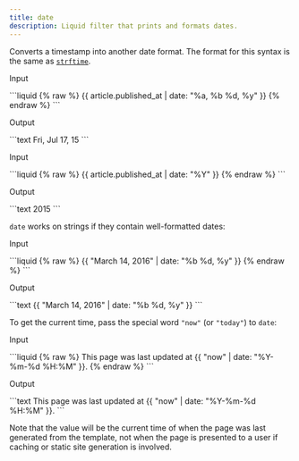 ```yaml
---
title: date
description: Liquid filter that prints and formats dates.
---
```


Converts a timestamp into another date format. The format for this syntax is the same as [`strftime`](http://strftime.net).

<p class="code-label">Input</p>
```liquid
{% raw %}
{{ article.published_at | date: "%a, %b %d, %y" }}
{% endraw %}
```

<p class="code-label">Output</p>
```text
Fri, Jul 17, 15
```

<p class="code-label">Input</p>
```liquid
{% raw %}
{{ article.published_at | date: "%Y" }}
{% endraw %}
```

<p class="code-label">Output</p>
```text
2015
```

`date` works on strings if they contain well-formatted dates:

<p class="code-label">Input</p>
```liquid
{% raw %}
{{ "March 14, 2016" | date: "%b %d, %y" }}
{% endraw %}
```

<p class="code-label">Output</p>
```text
{{ "March 14, 2016" | date: "%b %d, %y" }}
```

To get the current time, pass the special word `"now"` (or `"today"`) to `date`:

<p class="code-label">Input</p>
```liquid
{% raw %}
This page was last updated at {{ "now" | date: "%Y-%m-%d %H:%M" }}.
{% endraw %}
```

<p class="code-label">Output</p>
```text
This page was last updated at {{ "now" | date: "%Y-%m-%d %H:%M" }}.
```

Note that the value will be the current time of when the page was last generated from the template, not when the page is presented to a user if caching or static site generation is involved.
